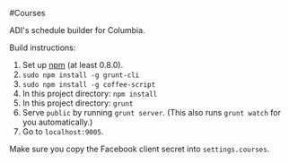 #Courses

ADI's schedule builder for Columbia.

Build instructions:

1. Set up [npm](http://www.npmjs.org/) (at least 0.8.0).
2. `sudo npm install -g grunt-cli`
3. `sudo npm install -g coffee-script`
4. In this project directory: `npm install`
5. In this project directory: `grunt`
6. Serve `public` by running `grunt server`.
  (This also runs `grunt watch` for you automatically.)
7. Go to `localhost:9005`.

Make sure you copy the Facebook client secret into `settings.courses`.
